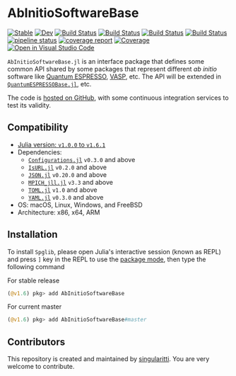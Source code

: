# AbInitioSoftwareBase

[![Stable](https://img.shields.io/badge/docs-stable-blue.svg)](https://MineralsCloud.github.io/AbInitioSoftwareBase.jl/stable)
[![Dev](https://img.shields.io/badge/docs-dev-blue.svg)](https://MineralsCloud.github.io/AbInitioSoftwareBase.jl/dev)
[![Build Status](https://github.com/MineralsCloud/AbInitioSoftwareBase.jl/workflows/CI/badge.svg)](https://github.com/MineralsCloud/AbInitioSoftwareBase.jl/actions)
[![Build Status](https://ci.appveyor.com/api/projects/status/github/MineralsCloud/AbInitioSoftwareBase.jl?svg=true)](https://ci.appveyor.com/project/singularitti/AbInitioSoftwareBase-jl)
[![Build Status](https://cloud.drone.io/api/badges/MineralsCloud/AbInitioSoftwareBase.jl/status.svg)](https://cloud.drone.io/MineralsCloud/AbInitioSoftwareBase.jl)
[![Build Status](https://api.cirrus-ci.com/github/MineralsCloud/AbInitioSoftwareBase.jl.svg)](https://cirrus-ci.com/github/MineralsCloud/AbInitioSoftwareBase.jl)
[![pipeline status](https://gitlab.com/singularitti/AbInitioSoftwareBase.jl/badges/master/pipeline.svg)](https://gitlab.com/singularitti/AbInitioSoftwareBase.jl/-/pipelines)
[![coverage report](https://gitlab.com/singularitti/AbInitioSoftwareBase.jl/badges/master/coverage.svg)](https://gitlab.com/singularitti/AbInitioSoftwareBase.jl/-/jobs)
[![Coverage](https://codecov.io/gh/MineralsCloud/AbInitioSoftwareBase.jl/branch/master/graph/badge.svg)](https://codecov.io/gh/MineralsCloud/AbInitioSoftwareBase.jl)
[![Open in Visual Studio Code](https://open.vscode.dev/badges/open-in-vscode.svg)](https://open.vscode.dev/organization/repository)

`AbInitioSoftwareBase.jl` is an interface package that defines some common API
shared by some packages that represent different *ab initio* software like
[Quantum ESPRESSO](https://www.quantum-espresso.org/), [VASP](https://www.vasp.at/), etc.
The API will be extended in
[`QuantumESPRESSOBase.jl`](https://github.com/MineralsCloud/QuantumESPRESSOBase.jl), etc.

The code is [hosted on GitHub](https://github.com/MineralsCloud/AbInitioSoftwareBase.jl),
with some continuous integration services to test its validity.

## Compatibility

- [Julia version: `v1.0.0` to `v1.6.1`](https://julialang.org/downloads/)
- Dependencies:
  - [`Configurations.jl`](https://github.com/Roger-luo/Configurations.jl) `v0.3.0` and above
  - [`IsURL.jl`](https://github.com/zlatanvasovic/IsURL.jl) `v0.2.0` and above
  - [`JSON.jl`](https://github.com/JuliaIO/JSON.jl) `v0.20.0` and above
  - [`MPICH_jll.jl`](https://github.com/JuliaBinaryWrappers/MPICH_jll.jl) `v3.3` and above
  - [`TOML.jl`](https://github.com/JuliaLang/TOML.jl) `v1.0` and above
  - [`YAML.jl`](https://github.com/JuliaData/YAML.jl) `v0.3.0` and above
- OS: macOS, Linux, Windows, and FreeBSD
- Architecture: x86, x64, ARM

## Installation

To install `Spglib`, please open Julia's interactive session (known as REPL) and
press `]` key in the REPL to use the [package mode](https://docs.julialang.org/en/v1/stdlib/Pkg/),
then type the following command

For stable release

```julia
(@v1.6) pkg> add AbInitioSoftwareBase
```

For current master

```julia
(@v1.6) pkg> add AbInitioSoftwareBase#master
```

## Contributors

This repository is created and maintained by [singularitti](https://github.com/singularitti).
You are very welcome to contribute.
